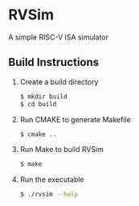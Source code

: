 # RVSim
A simple RISC-V ISA simulator

## Build Instructions
1. Create a build directory
    ```bash
    $ mkdir build
    $ cd build
    ```

2. Run CMAKE to generate Makefile
    ```bash
    $ cmake ..
    ```

3. Run Make to build RVSim
    ```bash
    $ make
    ```

4. Run the executable
    ```bash
    $ ./rvsim --help
    ```